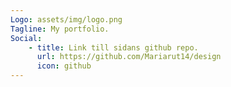 ```yaml
---
Logo: assets/img/logo.png
Tagline: My portfolio.
Social:
    - title: Link till sidans github repo.
      url: https://github.com/Mariarut14/design
      icon: github
---
```


